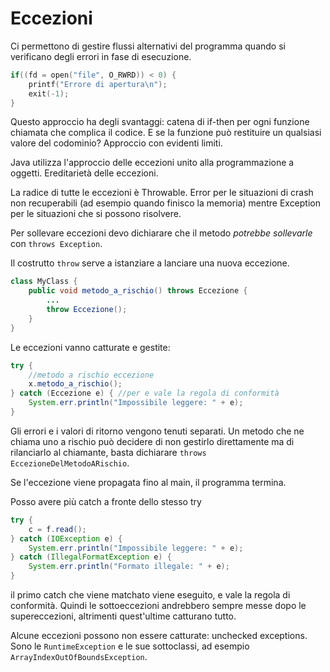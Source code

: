 # Eccezioni

Ci permettono di gestire flussi alternativi del programma quando si verificano degli errori
in fase di esecuzione.

```c
if((fd = open("file", O_RWRD)) < 0) {
    printf("Errore di apertura\n");
    exit(-1);
}
```

Questo approccio ha degli svantaggi: catena di if-then per ogni funzione chiamata che complica
il codice. E se la funzione può restituire un qualsiasi valore del codominio?
Approccio con evidenti limiti.

Java utilizza l'approccio delle eccezioni unito alla programmazione a oggetti. Ereditarietà delle eccezioni.

La radice di tutte le eccezioni è Throwable. Error per le situazioni di crash non recuperabili
(ad esempio quando finisco la memoria) mentre Exception per le situazioni che si possono risolvere.

Per sollevare eccezioni devo dichiarare che il metodo _potrebbe sollevarle_ con `throws Exception`.

Il costrutto `throw` serve a istanziare a lanciare una nuova eccezione.

```java
class MyClass {
    public void metodo_a_rischio() throws Eccezione {
        ...
        throw Eccezione();
    }
}
```

Le eccezioni vanno catturate e gestite:

```java
try {
    //metodo a rischio eccezione
    x.metodo_a_rischio();
} catch (Eccezione e) { //per e vale la regola di conformità
    System.err.println("Impossibile leggere: " + e);
}
```

Gli errori e i valori di ritorno vengono tenuti separati.
Un metodo che ne chiama uno a rischio può decidere di non gestirlo direttamente
ma di rilanciarlo al chiamante, basta dichiarare `throws EccezioneDelMetodoARischio`.

Se l'eccezione viene propagata fino al main, il programma termina.

Posso avere più catch a fronte dello stesso try

```java
try {
    c = f.read();
} catch (IOException e) {
    System.err.println("Impossibile leggere: " + e);
} catch (IllegalFormatException e) {
    System.err.println("Formato illegale: " + e);
}
```

il primo catch che viene matchato viene eseguito, e vale la regola di conformità.
Quindi le sottoeccezioni andrebbero sempre messe dopo le supereccezioni, altrimenti
quest'ultime catturano tutto.

Alcune eccezioni possono non essere catturate: unchecked exceptions.
Sono le `RuntimeException` e le sue sottoclassi, ad esempio `ArrayIndexOutOfBoundsException`.
